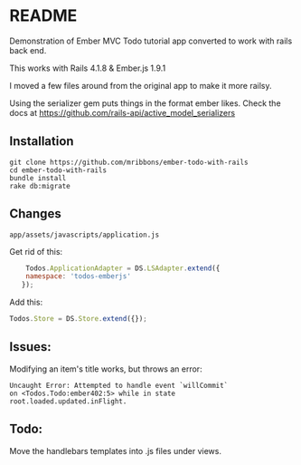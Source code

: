 README
======
Demonstration of Ember MVC Todo tutorial app converted to work with rails back end.

This works with Rails 4.1.8 & Ember.js 1.9.1

I moved a few files around from the original app to make it more railsy.

Using the serializer gem puts things in the format ember likes.
Check the docs at https://github.com/rails-api/active_model_serializers

Installation
------------

```shell
git clone https://github.com/mribbons/ember-todo-with-rails
cd ember-todo-with-rails
bundle install
rake db:migrate
```

Changes
-------

```shell
app/assets/javascripts/application.js
```

Get rid of this:

```javascript
    Todos.ApplicationAdapter = DS.LSAdapter.extend({
   	namespace: 'todos-emberjs'
   });
```

Add this:

```javascript
Todos.Store = DS.Store.extend({});
```

Issues:
-------
Modifying an item's title works, but throws an error:

```shell
Uncaught Error: Attempted to handle event `willCommit`
on <Todos.Todo:ember402:5> while in state root.loaded.updated.inFlight.
```

Todo:
-----
Move the handlebars templates into .js files under views.